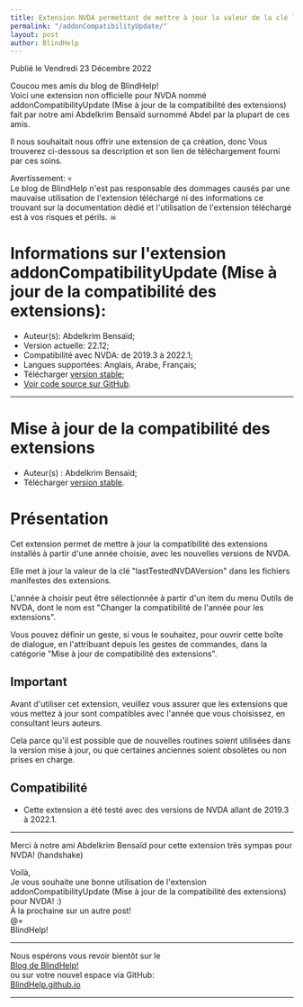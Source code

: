 ```yaml
---
title: Extension NVDA permettant de mettre à jour la valeur de la clé lastTestedNVDAVersion dans le fichier manifeste de chacune des extensions installées afin qu'elles soient compatibles avec une année choisie dans une liste.
permalink: "/addonCompatibilityUpdate/"
layout: post
author: BlindHelp
---
```


<footer>Publié le Vendredi 23 Décembre 2022</footer>

Coucou mes amis du blog de BlindHelp!    
Voici une extension non officielle  pour NVDA nommé addonCompatibilityUpdate (Mise à jour de la compatibilité des extensions) fait par notre ami   Abdelkrim Bensaïd surnommé Abdel par la plupart de ces amis.    

Il nous souhaitait nous offrir une extension de ça création, donc Vous trouverez ci-dessous sa description et son lien de téléchargement fourni par ces soins.    

Avertissement: 💀  
Le blog de BlindHelp n'est pas responsable des dommages causés par une mauvaise utilisation de l'extension téléchargé ni des informations ce trouvant sur la documentation dédié et l'utilisation de l'extension téléchargé est à vos risques et périls. ☠  

# Informations sur l'extension addonCompatibilityUpdate (Mise à jour de la compatibilité des extensions): #

* Auteur(s): Abdelkrim Bensaïd;
* Version actuelle: 22.12;
* Compatibilité avec NVDA: de 2019.3 à 2022.1;
* Langues supportées: Anglais, Arabe, Français;
* Télécharger [version stable][1];
* [Voir code source sur GitHub](https://github.com/abdel792/addonCompatibilityUpdate).

---

# Mise à jour de la compatibilité des extensions

* Auteur(s) : Abdelkrim Bensaïd;
* Télécharger [version stable][1].


# Présentation #

Cet extension permet de mettre à jour la compatibilité des extensions installés à partir d'une année choisie, avec les nouvelles versions de NVDA.

Elle met à jour la valeur de la clé "lastTestedNVDAVersion" dans les fichiers manifestes des extensions.

L'année à choisir peut être sélectionnée à partir d'un item du menu Outils de NVDA, dont le nom est "Changer la compatibilité de l'année pour les extensions".

Vous pouvez définir un geste, si vous le souhaitez, pour ouvrir cette boîte de dialogue, en l'attribuant depuis les gestes de commandes, dans la catégorie "Mise à jour de compatibilité des extensions".

## Important ##

Avant d'utiliser cet extension, veuillez vous assurer que les extensions que vous mettez à jour sont compatibles avec l'année que vous choisissez, en consultant leurs auteurs.

Cela parce qu'il est possible que de nouvelles routines soient utilisées dans la version mise à jour, ou que certaines anciennes soient obsolètes ou non prises en charge.

## Compatibilité ##

* Cette extension a été testé avec des versions de NVDA allant de 2019.3 à 2022.1.

[1]: https://github.com/abdel792/addonCompatibilityUpdate/releases/download/v22.12/addonCompatibilityUpdate-22.12.nvda-addon

---

Merci à notre ami Abdelkrim Bensaïd pour cette extension très sympas pour NVDA! (handshake)    

Voilà,    
Je vous souhaite une bonne utilisation de l'extension addonCompatibilityUpdate (Mise à jour de la compatibilité des extensions) pour NVDA! :)    
À la prochaine sur un autre post!     
@+    
BlindHelp!    

---

Nous espérons vous revoir bientôt sur le      
[Blog de BlindHelp!](http://blindhelp.blogspot.fr/)                    
ou sur  votre nouvel espace via GitHub:                     
[BlindHelp.github.io](https://blindhelp.github.io)                    

---
